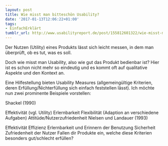 ```yaml
---
layout: post
title: Wie misst man bitteschön Usability?
date: '2017-01-13T12:06:22+01:00'
tags:
- EinfachErklärt
tumblr_url: http://www.usabilityreport.de/post/155812601322/wie-misst-man-bitteschön-usability
---
```

Der Nutzen (Utility) eines Produkts lässt sich leicht messen, in dem man überprüft, ob es tut, was es soll.

Doch wie misst man Usability, also wie gut das Produkt bedienbar ist? Hier ist es schon nicht mehr so eindeutig und es kommt oft auf qualitative Aspekte und den Kontext an.

Eine Hilfestellung bieten Usability Measures (allgemeingültige Kriterien, deren Erfüllung/Nichterfüllung sich einfach feststellen lässt). Ich möchte nun zwei prominente Beispiele vorstellen:


Shackel (1990)

Effektivität (vgl. Utility)
Erlernbarkeit
Flexibilität (Adaption an verschiedene Aufgaben)
Attitüde/Nutzerzufriedenheit
Nielsen und Landauer (1993)

Effektivität
Effizienz
Erlernbarkeit und Erinnern der Benutzung
Sicherheit
Zufriedenheit der Nutzer
Fallen dir Produkte ein, welche diese Kriterien besonders gut/schlecht erfüllen?
